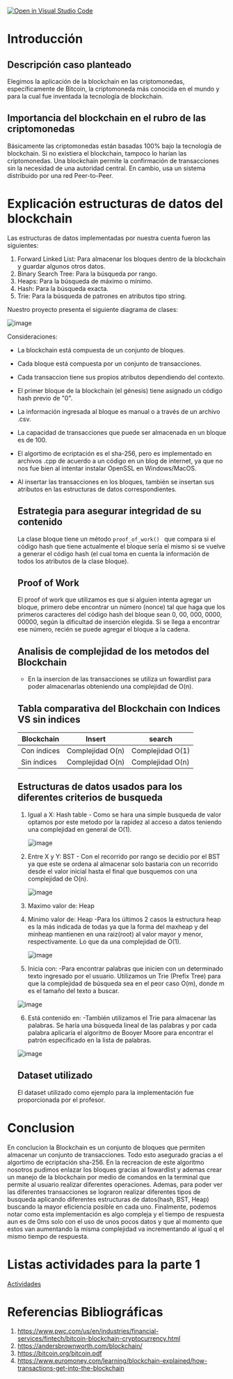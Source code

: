 [![Open in Visual Studio Code](https://classroom.github.com/assets/open-in-vscode-c66648af7eb3fe8bc4f294546bfd86ef473780cde1dea487d3c4ff354943c9ae.svg)](https://classroom.github.com/online_ide?assignment_repo_id=8761369&assignment_repo_type=AssignmentRepo)
# Introducción
## Descripción caso planteado

Elegimos la aplicación de la blockchain en las criptomonedas, específicamente de Bitcoin, la criptomoneda más conocida en el mundo y para la cual fue inventada la tecnología de blockchain.

## Importancia del blockchain en el rubro de las criptomonedas

Básicamente las criptomonedas están basadas 100% bajo la tecnología de blockchain. Si no existiera el blockchain, tampoco lo harían las criptomonedas. Una blockchain permite la confirmación de transacciones sin la necesidad de una autoridad central. En cambio, usa un sistema distribuido por una red Peer-to-Peer.

# Explicación estructuras de datos del blockchain

Las estructuras de datos implementadas por nuestra cuenta fueron las siguientes:

1. Forward Linked List: Para almacenar los bloques dentro de la blockchain y guardar algunos otros datos.
2. Binary Search Tree: Para la búsqueda por rango.
3. Heaps: Para la búsqueda de máximo o mínimo.
4. Hash: Para la búsqueda exacta.
5. Trie: Para la búsqueda de patrones en atributos tipo string.

Nuestro proyecto presenta el siguiente diagrama de clases:

![image](https://user-images.githubusercontent.com/82919499/205078795-4beaa0dd-3218-402a-a1ab-6e5ca43e6dc7.png)

Consideraciones:

- La blockchain está compuesta de un conjunto de bloques.
- Cada bloque está compuesta por un conjunto de transacciones.
- Cada transaccion tiene sus propios atributos dependiendo del contexto.
- El primer bloque de la blockchain (el génesis) tiene asignado un código hash previo de "0".
- La información ingresada al bloque es manual o a través de un archivo .csv.
- La capacidad de transacciones que puede ser almacenada en un bloque es de 100.
- El algortimo de ecriptación es el sha-256, pero es implementado en archivos .cpp de acuerdo a un código en un blog de internet, ya que no nos fue bien al intentar instalar OpenSSL en Windows/MacOS.
- Al insertar las transacciones en los bloques, también se insertan sus atributos en las estructuras de datos correspondientes.


   ## Estrategia para asegurar integridad de su contenido

   La clase bloque tiene un método ```proof_of_work() ``` que compara si el código hash que tiene actualmente el bloque sería el mismo si se vuelve a generar el código hash (el cual toma en cuenta la información de todos los atributos de la clase bloque).

   ## Proof of Work

   El proof of work que utilizamos es que si alguien intenta agregar un bloque, primero debe encontrar un número (nonce) tal que haga que los primeros caracteres del código hash del bloque sean 0, 00, 000, 0000, 00000, según la dificultad de inserción elegida. Si se llega a encontrar ese número, recién se puede agregar el bloque a la cadena.
   
   ## Analisis de complejidad de los metodos del Blockchain
   
   - En la insercion de las transacciones se utiliza un fowardlist para poder almacenarlas obteniendo una complejidad de O(n).  
   
   ## Tabla comparativa del Blockchain con Indices VS sin indices
   
   | Blockchain | Insert | search | 
   | --- | --- | --- |
   | Con índices | Complejidad O(n) | Complejidad O(1) |
   | Sin índices | Complejidad O(n) | Complejidad O(n) |
   
   ## Estructuras de datos usados para los diferentes criterios de busqueda
   
    1. Igual a X: Hash table
      - Como se hara una simple busqueda de valor optamos por este metodo por la rapidez al acceso a datos teniendo una complejidad en general de O(1).
         
        ![image](https://user-images.githubusercontent.com/82919499/205082437-35298f4e-f6dc-4f99-8433-89ae778110de.png)

      
    2. Entre X y Y: BST
      - Con el recorrido por rango se decidio por el BST ya que este se ordena al almacenar solo bastaria con un recorrido desde el valor inicial hasta el final que           busquemos con una complejidad de O(n).
      
        ![image](https://user-images.githubusercontent.com/82919499/205085007-e07c1ce5-04e2-4904-ac46-5c71f13244c3.png)
       
         
    3. Maximo valor de: Heap
    4. Minimo valor de: Heap
          -Para los últimos 2 casos la estructura heap es la más indicada de todas ya que la forma del maxheap y del minheap mantienen en una raiz(root) al valor mayor y menor, respectivamente. Lo que da una complejidad de O(1).
          
         ![image](https://user-images.githubusercontent.com/82919499/205087704-611831d1-5de4-43d2-a9b7-48b9461b0719.png)

    5. Inicia con:
      -Para encontrar palabras que inicien con un determinado texto ingresado por el usuario. Utilizamos un Trie (Prefix Tree) para que la complejidad de búsqueda sea en el peor caso O(m), donde m es el tamaño del texto a buscar.
      
    ![image](https://user-images.githubusercontent.com/82919499/205085721-ce8877aa-c136-412c-a690-15c8adde899c.png)

      
    6. Está contenido en:
      -También utilizamos el Trie para almacenar las palabras. Se haría una búsqueda lineal de las palabras y por cada palabra aplicaría el algoritmo de Booyer Moore para encontrar el patrón especificado en la lista de palabras.
      
     ![image](https://user-images.githubusercontent.com/82919499/205086354-78bc0f1b-d9f7-4944-beb9-a2f734dc14d2.png)


   ## Dataset utilizado

   El dataset utilizado como ejemplo para la implementación fue proporcionada por el profesor.
   
# Conclusion

   En conclucion la Blockchain es un conjunto de bloques que permiten almacenar un conjunto de transacciones. Todo esto asegurado gracias a el algortimo de ecriptación sha-256. En la recreacion de este algoritmo nosotros pudimos enlazar los bloques gracias al fowardlist y ademas crear un manejo de la blockchain por medio de comandos en la terminal que permite al usuario realizar diferentes operaciones. Ademas, para poder ver las diferentes transacciones se lograron realizar diferentes tipos de busqueda aplicando diferentes estructuras de datos(hash, BST, Heap) buscando la mayor eficiencia posible en cada uno. Finalmente, podemos notar como esta implementación es algo compleja y el tiempo de respuesta aun es de 0ms solo con el uso de unos pocos datos y que al momento que estos van aumentando la misma complejidad va incrementando al igual q el mismo tiempo de respuesta.


# Listas actividades para la parte 1

[Actividades](https://github.com/users/Neo-Zapata/projects/4/views/1)

# Referencias Bibliográficas

1. https://www.pwc.com/us/en/industries/financial-services/fintech/bitcoin-blockchain-cryptocurrency.html
2. https://andersbrownworth.com/blockchain/
3. https://bitcoin.org/bitcoin.pdf
4. https://www.euromoney.com/learning/blockchain-explained/how-transactions-get-into-the-blockchain
